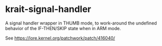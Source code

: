 # krait-signal-handler
A signal handler wrapper in THUMB mode, to work-around the undefined behavior of the IF-THEN/SKIP state when in ARM mode.

See https://lore.kernel.org/patchwork/patch/416040/

